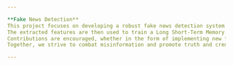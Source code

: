 ```yaml
---

**Fake News Detection**
This project focuses on developing a robust fake news detection system leveraging machine learning and deep learning techniques. Utilizing freely available datasets like the "Fake News Detection Dataset" from Kaggle, we preprocess the text data by removing stopwords, stemming words, and employing vectorization methods such as TF-IDF. 
The extracted features are then used to train a Long Short-Term Memory (LSTM) neural network, renowned for its ability to capture sequential dependencies in text data.We evaluate model performance using standard metrics like accuracy, precision, recall, and F1-score to assess the effectiveness of our fake news detection system. 
Contributions are encouraged, whether in the form of implementing new features, optimizing existing code, or experimenting with different models and datasets. 
Together, we strive to combat misinformation and promote truth and credibility in online content.

---
```


